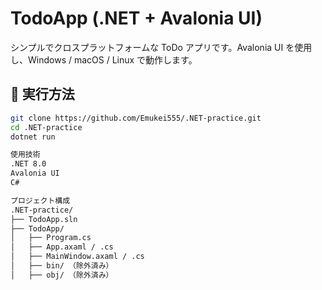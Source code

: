 # TodoApp (.NET + Avalonia UI)

シンプルでクロスプラットフォームな ToDo アプリです。Avalonia UI を使用し、Windows / macOS / Linux で動作します。

## 🚀 実行方法

```bash
git clone https://github.com/Emukei555/.NET-practice.git
cd .NET-practice
dotnet run

使用技術
.NET 8.0
Avalonia UI
C#

プロジェクト構成
.NET-practice/
├── TodoApp.sln
├── TodoApp/
│   ├── Program.cs
│   ├── App.axaml / .cs
│   ├── MainWindow.axaml / .cs
│   ├── bin/ （除外済み）
│   ├── obj/ （除外済み）
